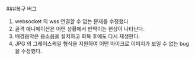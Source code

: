 ###복구 버그
1. websocket 의 wss 연결할 수 없는 문제를 수정했다
2. 골격 애니메이션은 어떤 상황에서 반짝이는 현상이 나타난다.
3. 배경음악은 음소음을 설치하고 회복 후에도 다시 재생한다.
4. JPG 의 그레이스케일 형식을 지원하여 어떤 마이크로 이미지가 보일 수 없는 bug 을 수정했다.